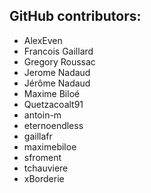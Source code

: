 GitHub contributors:
--------------------------------
 - AlexEven
 - Francois Gaillard
 - Gregory Roussac
 - Jerome Nadaud
 - Jérôme Nadaud
 - Maxime Biloé
 - Quetzacoalt91
 - antoin-m
 - eternoendless
 - gaillafr
 - maximebiloe
 - sfroment
 - tchauviere
 - xBorderie

